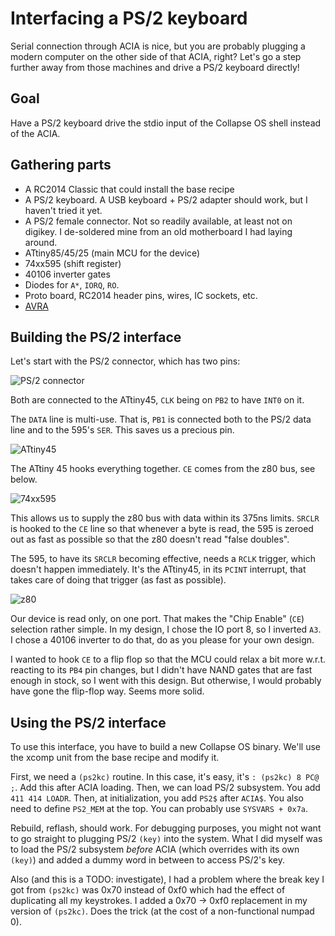 # Interfacing a PS/2 keyboard

Serial connection through ACIA is nice, but you are probably plugging a modern
computer on the other side of that ACIA, right? Let's go a step further away
from those machines and drive a PS/2 keyboard directly!

## Goal

Have a PS/2 keyboard drive the stdio input of the Collapse OS shell instead of
the ACIA.

## Gathering parts

* A RC2014 Classic that could install the base recipe
* A PS/2 keyboard. A USB keyboard + PS/2 adapter should work, but I haven't
  tried it yet.
* A PS/2 female connector. Not so readily available, at least not on digikey. I
  de-soldered mine from an old motherboard I had laying around.
* ATtiny85/45/25 (main MCU for the device)
* 74xx595 (shift register)
* 40106 inverter gates
* Diodes for `A*`, `IORQ`, `RO`.
* Proto board, RC2014 header pins, wires, IC sockets, etc.
* [AVRA][avra]

## Building the PS/2 interface

Let's start with the PS/2 connector, which has two pins:

![PS/2 connector](schema-ps2.png)

Both are connected to the ATtiny45, `CLK` being on `PB2` to have `INT0` on it.

The `DATA` line is multi-use. That is, `PB1` is connected both to the PS/2 data
line and to the 595's `SER`. This saves us a precious pin.

![ATtiny45](schema-t45.png)

The ATtiny 45 hooks everything together. `CE` comes from the z80 bus, see below.

![74xx595](schema-595.png)

This allows us to supply the z80 bus with data within its 375ns limits. `SRCLR`
is hooked to the `CE` line so that whenever a byte is read, the 595 is zeroed
out as fast as possible so that the z80 doesn't read "false doubles".

The 595, to have its `SRCLR` becoming effective, needs a `RCLK` trigger, which
doesn't happen immediately. It's the ATtiny45, in its `PCINT` interrupt, that
takes care of doing that trigger (as fast as possible).

![z80](schema-z80.png)

Our device is read only, on one port. That makes the "Chip Enable" (`CE`)
selection rather simple. In my design, I chose the IO port 8, so I inverted
`A3`. I chose a 40106 inverter to do that, do as you please for your own design.

I wanted to hook `CE` to a flip flop so that the MCU could relax a bit more
w.r.t. reacting to its `PB4` pin changes, but I didn't have NAND gates that are
fast enough in stock, so I went with this design. But otherwise, I would
probably have gone the flip-flop way. Seems more solid.

## Using the PS/2 interface

To use this interface, you have to build a new Collapse OS binary. We'll use
the xcomp unit from the base recipe and modify it.

First, we need a `(ps2kc)` routine. In this case, it's easy, it's
`: (ps2kc) 8 PC@ ;`. Add this after ACIA loading. Then, we can load PS/2
subsystem. You add `411 414 LOADR`. Then, at initialization, you add `PS2$`
after `ACIA$`. You also need to define `PS2_MEM` at the top. You can probably
use `SYSVARS + 0x7a`.

Rebuild, reflash, should work. For debugging purposes, you might not want to
go straight to plugging PS/2 `(key)` into the system. What I did myself was
to load the PS/2 subsystem *before* ACIA (which overrides with its own `(key)`)
and added a dummy word in between to access PS/2's key.

Also (and this is a TODO: investigate), I had a problem where the break key I
got from `(ps2kc)` was 0x70 instead of 0xf0 which had the effect of duplicating
all my keystrokes. I added a 0x70 -> 0xf0 replacement in my version of
`(ps2kc)`. Does the trick (at the cost of a non-functional numpad 0).

[avra]: https://github.com/hsoft/avra
